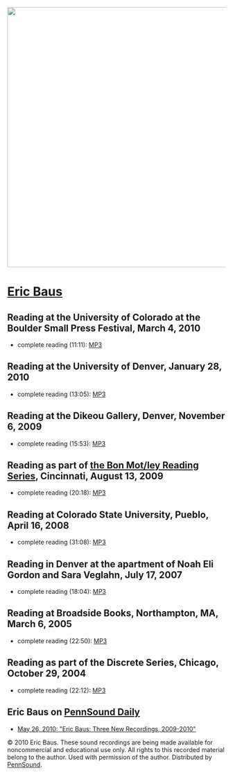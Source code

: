 <img src="http://media.sas.upenn.edu/pennsound/misc/Images/Baus-Eric.jpg" width="600" />  
  

[Eric Baus](http://baustralia.wordpress.com/)
=============================================

  

Reading at the University of Colorado at the Boulder Small Press Festival, March 4, 2010
----------------------------------------------------------------------------------------

-   complete reading (11:11): [MP3](http://media.sas.upenn.edu/pennsound/authors/Baus/Baus-Eric_CU-Boulder_3-4-10.mp3)

Reading at the University of Denver, January 28, 2010
-----------------------------------------------------

-   complete reading (13:05): [MP3](http://media.sas.upenn.edu/pennsound/authors/Baus/Baus-Eric_Univ-Denver_1-28-2010.mp3)

Reading at the Dikeou Gallery, Denver, November 6, 2009
-------------------------------------------------------

-   complete reading (15:53): [MP3](http://media.sas.upenn.edu/pennsound/authors/Baus/Baus-Eric_Dikeou-Gallery_Denver_11-06-09.mp3)

Reading as part of [the Bon Mot/ley Reading Series](Bon-Motley.php), Cincinnati, August 13, 2009
------------------------------------------------------------------------------------------------

-   complete reading (20:18): [MP3](http://media.sas.upenn.edu/pennsound/authors/Baus/Baus-Eric_Complete-Reading_Bon-Motley-Reading-Series_Cincinnati_8-13-09.mp3)

Reading at Colorado State University, Pueblo, April 16, 2008
------------------------------------------------------------

-   complete reading (31:08): [MP3](http://media.sas.upenn.edu/pennsound/authors/Baus/Baus-Eric_Colorado-State-U-Pueblo_4-16-2008.mp3)

Reading in Denver at the apartment of Noah Eli Gordon and Sara Veglahn, July 17, 2007
-------------------------------------------------------------------------------------

-   complete reading (18:04): [MP3](http://media.sas.upenn.edu/pennsound/authors/Baus/Baus-Eric_Reading_Denver_7-17-2007.mp3)

Reading at Broadside Books, Northampton, MA, March 6, 2005
----------------------------------------------------------

-   complete reading (22:50): [MP3](http://media.sas.upenn.edu/pennsound/authors/Baus/Baus-Eric_Broadside-Books_Northampton_3-6-05.mp3)

Reading as part of the Discrete Series, Chicago, October 29, 2004
-----------------------------------------------------------------

-   complete reading (22:12): [MP3](http://media.sas.upenn.edu/pennsound/authors/Baus/Baus-Eric_Discrete-Series_Chicago_10-29-04.mp3)

Eric Baus on [PennSound Daily](http://writing.upenn.edu/pennsound/daily)
------------------------------------------------------------------------

-   [May 26, 2010: "Eric Baus: Three New Recordings, 2009-2010"](http://writing.upenn.edu/pennsound/daily/201005.php#26_19:20)

© 2010 Eric Baus. These sound recordings are being made available for noncommercial and
educational use only. All rights to this recorded material belong to the author. Used with permission of the author.
Distributed by [PennSound](http://writing.upenn.edu/pennsound).
